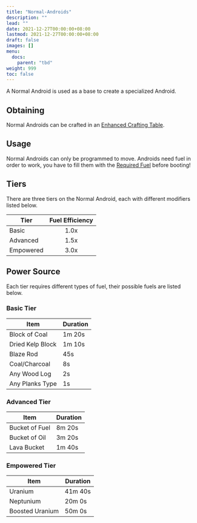 ```yaml
---
title: "Normal-Androids"
description: ""
lead: ""
date: 2021-12-27T00:00:00+08:00
lastmod: 2021-12-27T00:00:00+08:00
draft: false
images: []
menu: 
  docs:
    parent: "tbd"
weight: 999
toc: false
---
```


A Normal Android is used as a base to create a specialized Android.

## Obtaining

Normal Androids can be crafted in an [Enhanced Crafting Table](https://github.com/Slimefun/Slimefun4/wiki/Enhanced-Crafting-Table).

## Usage

Normal Androids can only be programmed to move.
Androids need fuel in order to work, you have to fill them with the [Required Fuel](https://github.com/Slimefun/Slimefun4/wiki/Normal-Androids#power-source) before booting!

## Tiers

There are three tiers on the Normal Android, each with different modifiers listed below.

| Tier      | Fuel Efficiency |
| --------- | :-------------: |
| Basic     | 1.0x            |
| Advanced  | 1.5x            |
| Empowered | 3.0x            |

## Power Source

Each tier requires different types of fuel, their possible fuels are listed below.

### Basic Tier

| Item             | Duration |
| ---------------- | -------- |
| Block of Coal    | 1m 20s   |
| Dried Kelp Block | 1m 10s   |
| Blaze Rod        | 45s      |
| Coal/Charcoal    | 8s       |
| Any Wood Log     | 2s       |
| Any Planks Type  | 1s       |

### Advanced Tier

| Item           | Duration |
| -------------- | -------- |
| Bucket of Fuel | 8m 20s   |
| Bucket of Oil  | 3m 20s   |
| Lava Bucket    | 1m 40s   |

### Empowered Tier

| Item            | Duration |
| --------------- | -------- |
| Uranium         | 41m 40s  |
| Neptunium       | 20m 0s   |
| Boosted Uranium | 50m 0s   |
